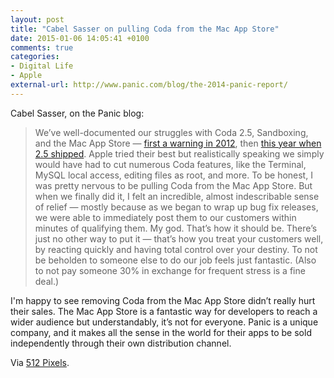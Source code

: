 ```yaml
---
layout: post
title: "Cabel Sasser on pulling Coda from the Mac App Store"
date: 2015-01-06 14:05:41 +0100
comments: true
categories: 
- Digital Life
- Apple
external-url: http://www.panic.com/blog/the-2014-panic-report/
---
```


Cabel Sasser, on the Panic blog:

> We’ve well-documented our struggles with Coda 2.5, Sandboxing, and the Mac App Store — [first a warning in 2012](http://www.panic.com/blog/coda-and-sandboxing/), then [this year when 2.5 shipped](http://www.panic.com/blog/coda-2-5-and-the-mac-app-store/). Apple tried their best but realistically speaking we simply would have had to cut numerous Coda features, like the Terminal, MySQL local access, editing files as root, and more. To be honest, I was pretty nervous to be pulling Coda from the Mac App Store. But when we finally did it, I felt an incredible, almost indescribable sense of relief — mostly because as we began to wrap up bug fix releases, we were able to immediately post them to our customers within minutes of qualifying them. My god. That’s how it should be. There’s just no other way to put it — that’s how you treat your customers well, by reacting quickly and having total control over your destiny. To not be beholden to someone else to do our job feels just fantastic. (Also to not pay someone 30% in exchange for frequent stress is a fine deal.)

I'm happy to see removing Coda from the Mac App Store didn’t really hurt their sales. The Mac App Store is a fantastic way for developers to reach a wider audience but understandably, it’s not for everyone. Panic is a unique company, and it makes all the sense in the world for their apps to be sold independently through their own distribution channel.

Via [512 Pixels](http://www.512pixels.net/blog/2015/1/panic-on-leaving-the-mac-app-store).